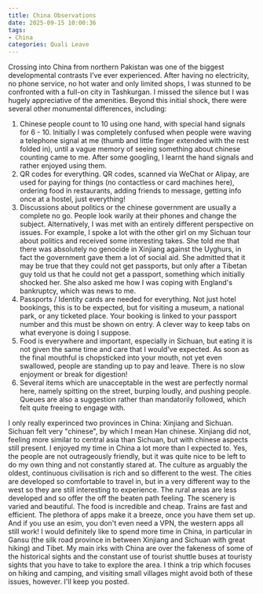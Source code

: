 ```yaml
---
title: China Observations
date: 2025-09-15 10:00:36
tags:
- China
categories: Quali Leave
---
```

Crossing into China from northern Pakistan was one of the biggest developmental contrasts I've ever experienced. After having no electricity, no phone service, no hot water and only limited shops, I was stunned to be confronted with a full-on city in Tashkurgan. I missed the silence but I was hugely appreciative of the amenities. Beyond this initial shock, there were several other monumental differences, including:

1. Chinese people count to 10 using one hand, with special hand signals for 6 - 10. Initially I was completely confused when people were waving a telephone signal at me (thumb and little finger extended with the rest folded in), until a vague memory of seeing something about chinese counting came to me. After some googling, I learnt the hand signals and rather enjoyed using them.
2. QR codes for everything. QR codes, scanned via WeChat or Alipay, are used for paying for things (no contactless or card machines here), ordering food in restaurants, adding friends to message, getting info once at a hostel, just everything!
3. Discussions about politics or the chinese government are usually a complete no go. People look warily at their phones and change the subject. Alternatively, I was met with an entirely different perspective on issues. For example, I spoke a lot with the other girl on my Sichuan tour about politics and received some interesting takes. She told me that there was absolutely no genocide in Xinjiang against the Uyghurs, in fact the government gave them a lot of social aid. She admitted that it may be true that they could not get passports, but only after a Tibetan guy told us that he could not get a passport, something which initially shocked her. She also asked me how I was coping with England's bankruptcy, which was news to me.
4. Passports / Identity cards are needed for everything. Not just hotel bookings, this is to be expected, but for visiting a museum, a national park, or any ticketed place. Your booking is linked to your passport number and this must be shown on entry. A clever way to keep tabs on what everyone is doing I suppose.
5. Food is everywhere and important, especially in Sichuan, but eating it is not given the same time and care that I would've expected. As soon as the final mouthful is chopsticked into your mouth, not yet even swallowed, people are standing up to pay and leave. There is no slow enjoyment or break for digestion!
6. Several items which are unacceptable in the west are perfectly normal here, namely spitting on the street, burping loudly, and pushing people. Queues are also a suggestion rather than mandatorily followed, which felt quite freeing to engage with.

I only really experinced two provinces in China: Xinjiang and Sichuan. Sichuan felt very "chinese", by which I mean Han chinese. Xinjiang did not, feeling more similar to central asia than Sichuan, but with chinese aspects still present. I enjoyed my time in China a lot more than I expected to. Yes, the people are not outrageously friendly, but it was quite nice to be left to do my own thing and not constantly stared at. The culture as arguably the oldest, continuous civilisation is rich and so different to the west. The cities are developed so comfortable to travel in, but in a very different way to the west so they are still interesting to experience. The rural areas are less developed and so offer the off the beaten path feeling. The scenery is varied and beautiful. The food is incredible and cheap. Trains are fast and efficient. The plethora of apps make it a breeze, once you have them set up. And if you use an esim, you don't even need a VPN, the western apps all still work! I would definitely like to spend more time in China, in particular in Gansu (the silk road province in between Xinjiang and Sichuan with great hiking) and Tibet. My main irks with China are over the fakeness of some of the historical sights and the constant use of tourist shuttle buses at touristy sights that you have to take to explore the area. I think a trip which focuses on hiking and camping, and visiting small villages might avoid both of these issues, however. I'll keep you posted.